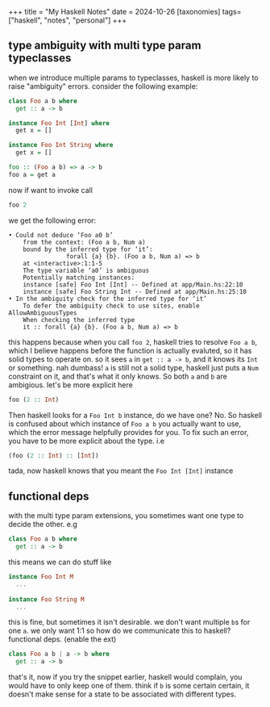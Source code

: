 +++
title = "My Haskell Notes"
date = 2024-10-26
[taxonomies]
tags=["haskell", "notes", "personal"]
+++

## type ambiguity with multi type param typeclasses
when we introduce multiple params to typeclasses, haskell is more likely to raise "ambiguity" errors. 
consider the following example:

```hs
class Foo a b where
  get :: a -> b

instance Foo Int [Int] where
  get x = []

instance Foo Int String where
  get x = []

foo :: (Foo a b) => a -> b
foo a = get a
```

now if want to invoke call 
```hs
foo 2
```

we get the following error:
```
• Could not deduce ‘Foo a0 b’
    from the context: (Foo a b, Num a)
    bound by the inferred type for ‘it’:
                forall {a} {b}. (Foo a b, Num a) => b
    at <interactive>:1:1-5
    The type variable ‘a0’ is ambiguous
    Potentially matching instances:
    instance [safe] Foo Int [Int] -- Defined at app/Main.hs:22:10
    instance [safe] Foo String Int -- Defined at app/Main.hs:25:10
• In the ambiguity check for the inferred type for ‘it’
    To defer the ambiguity check to use sites, enable AllowAmbiguousTypes
    When checking the inferred type
    it :: forall {a} {b}. (Foo a b, Num a) => b
```

this happens because when you call `foo 2`, haskell tries to resolve `Foo a b`, which I believe happens before the function
is actually evaluted, so it has solid types to operate on. so it sees `a` in `get :: a -> b`, and it knows its `Int` or 
something. 
nah dumbass! `a` is still not a solid type, haskell just puts a `Num` constraint on it, and that's what it only knows. So both `a` and `b` are ambigious. let's be more explicit here

```hs
foo (2 :: Int)
```

Then haskell looks for a `Foo Int b` instance, do we have one? No. So haskell is confused about which instance of
`Foo a b` you actually want to use, which the error message helpfully provides for you. To fix such an error, you have to be 
more explicit about the type. i.e 

```hs
(foo (2 :: Int) :: [Int])
```

tada, now haskell knows that you meant the `Foo Int [Int]` instance

## functional deps
with the multi type param extensions, you sometimes want one type to decide the other. e.g 
```hs
class Foo a b where
  get :: a -> b
```

this means we can do stuff like 

```hs
instance Foo Int M
  ... 
  
instance Foo String M
  ...
```

this is fine, but sometimes it isn't desirable. we don't want multiple `b`s for one `a`. we only want 1:1
so how do we communicate this to haskell? functional deps.
(enable the ext)

```hs
class Foo a b | a -> b where
  get :: a -> b
```

that's it, now if you try the snippet earlier, haskell would complain, you would have to only keep one of them.
think if `b` is some certain certain, it doesn't make sense for a state to be associated with different types.

